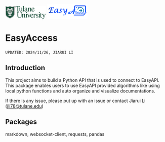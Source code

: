 <img src="images/tulane_long.png" width="128px">
<img src="images/icon_long.png" width="128px"> 

# EasyAccess
`UPDATED: 2024/11/26, JIARUI LI`

## Introduction
This project aims to build a Python API that is used to connect to EasyAPI. This package enables users to use EasyAPI provided algorithms like using local python functions and auto organize and visualize documentations.

If there is any issue, please put up with an issue or contact Jiarui Li (jli78@tulane.edu)


## Packages
markdown, websocket-client, requests, pandas